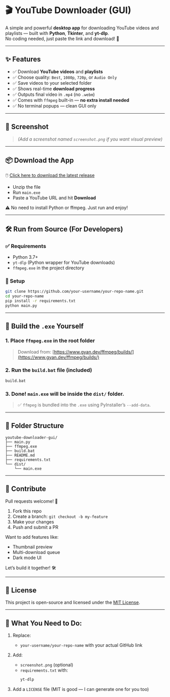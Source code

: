# 🎬 YouTube Downloader (GUI)

A simple and powerful **desktop app** for downloading YouTube videos and playlists — built with **Python**, **Tkinter**, and **yt-dlp**.  
No coding needed, just paste the link and download! 🔽

---

## ✨ Features

- ✅ Download **YouTube videos** and **playlists**
- ✅ Choose quality: `Best`, `1080p`, `720p`, or `Audio Only`
- ✅ Save videos to your selected folder
- ✅ Shows real-time **download progress**
- ✅ Outputs final video in `.mp4` (no `.webm`)
- ✅ Comes with `ffmpeg` built-in — **no extra install needed**
- ✅ No terminal popups — clean GUI only

---

## 📸 Screenshot

> _(Add a screenshot named `screenshot.png` if you want visual preview)_

---

## 📦 Download the App

🖱️ [Click here to download the latest release](https://github.com/your-username/your-repo-name/releases)

- Unzip the file
- Run `main.exe`
- Paste a YouTube URL and hit **Download**

⚠️ No need to install Python or ffmpeg. Just run and enjoy!

---

## 🛠️ Run from Source (For Developers)

### ✅ Requirements

- Python 3.7+
- `yt-dlp` (Python wrapper for YouTube downloads)
- `ffmpeg.exe` in the project directory

### 🔧 Setup

```bash
git clone https://github.com/your-username/your-repo-name.git
cd your-repo-name
pip install -r requirements.txt
python main.py
````

---

## 🔨 Build the `.exe` Yourself

### 1. Place `ffmpeg.exe` in the root folder

> Download from: [https://www.gyan.dev/ffmpeg/builds/](https://www.gyan.dev/ffmpeg/builds/)

### 2. Run the `build.bat` file (included)

```bash
build.bat
```

### 3. Done! `main.exe` will be inside the `dist/` folder.

> ✅ `ffmpeg` is bundled into the `.exe` using PyInstaller’s `--add-data`.

---

## 🧱 Folder Structure

```
youtube-downloader-gui/
├── main.py
├── ffmpeg.exe
├── build.bat
├── README.md
├── requirements.txt
└── dist/
    └── main.exe
```

---

## 🤝 Contribute

Pull requests welcome! 🙌

1. Fork this repo
2. Create a branch: `git checkout -b my-feature`
3. Make your changes
4. Push and submit a PR

Want to add features like:

* Thumbnail preview
* Multi-download queue
* Dark mode UI

Let’s build it together! 🛠️

---

## 📜 License

This project is open-source and licensed under the [MIT License](LICENSE).

---

## 📝 What You Need to Do:

1. Replace:
   - `your-username/your-repo-name` with your actual GitHub link
2. Add:
   - `screenshot.png` (optional)
   - `requirements.txt` with:
     ```txt
     yt-dlp
     ```

3. Add a `LICENSE` file (MIT is good — I can generate one for you too)



